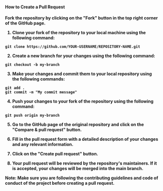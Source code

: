 <h4>How to Create a Pull Request<h4>
Fork the repository by clicking on the "Fork" button in the top right corner of the GitHub page.

1. Clone your fork of the repository to your local machine using the following command:

```
git clone https://github.com/YOUR-USERNAME/REPOSITORY-NAME.git
```

2. Create a new branch for your changes using the following command:

```
git checkout -b my-branch
```
3. Make your changes and commit them to your local repository using the following commands:

```
git add .
git commit -m "My commit message"
```
4. Push your changes to your fork of the repository using the following command:
```
git push origin my-branch
```
5. Go to the GitHub page of the original repository and click on the "Compare & pull request" button.

6. Fill in the pull request form with a detailed description of your changes and any relevant information.

7. Click on the "Create pull request" button.

8. Your pull request will be reviewed by the repository's maintainers. If it is accepted, your changes will be merged into the main branch.

Note: Make sure you are following the contributing guidelines and code of conduct of the project before creating a pull request.